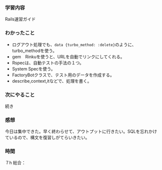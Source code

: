 ### 学習内容
Rails速習ガイド
### わかったこと
- ログアウト処理でも、`data {turbo_method: :delete}`のように、turbo_methodを使う。
- gem　Rinkuを使うと、URLを自動でリンクにしてくれる。
- Rspecは、自動テストの手法の１つ。
- System Specを使う。
- FactoryBotクラスで、テスト用のデータを作成する。
- describe,context,itなどで、処理を書く。
### 次にやること
続き
### 感想
今日は集中できた。早く終わらせて、アウトプットに行きたい。SQLを忘れかけているので、構文を復習しがてらいきたい。
### 時間
７h
総合：
